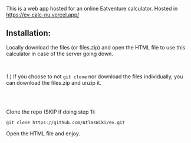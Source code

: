 This is a web app hosted for an online Eatventure calculator. Hosted in https://ev-calc-nu.vercel.app/

## Installation:

Locally download the files (or files.zip) and open the HTML file to use this calculator in case of the server going down.

<br>

1.) If you choose to not `git clone` nor download the files individually, you can download the files.zip and unzip it. 


<br>
<br>

Clone the repo (SKIP if doing step 1):

```git clone https://github.com/AtlasWiki/ev.git```

Open the HTML file and enjoy.

